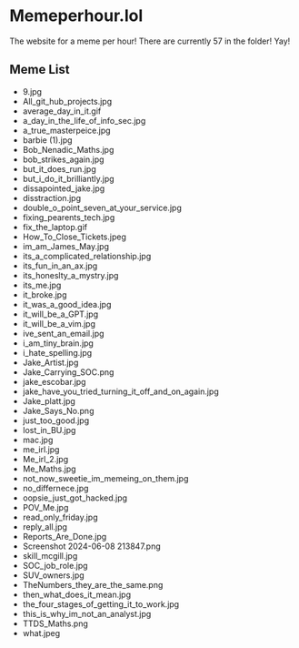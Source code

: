 # Memeperhour.lol
The website for a meme per hour!
There are currently 57 in the folder! Yay!

## Meme List
   - 9.jpg
   - All_git_hub_projects.jpg
   - average_day_in_it.gif
   - a_day_in_the_life_of_info_sec.jpg
   - a_true_masterpeice.jpg
   - barbie (1).jpg
   - Bob_Nenadic_Maths.jpg
   - bob_strikes_again.jpg
   - but_it_does_run.jpg
   - but_i_do_it_brilliantly.jpg
   - dissapointed_jake.jpg
   - disstraction.jpg
   - double_o_point_seven_at_your_service.jpg
   - fixing_pearents_tech.jpg
   - fix_the_laptop.gif
   - How_To_Close_Tickets.jpeg
   - im_am_James_May.jpg
   - its_a_complicated_relationship.jpg
   - its_fun_in_an_ax.jpg
   - its_honeslty_a_mystry.jpg
   - its_me.jpg
   - it_broke.jpg
   - it_was_a_good_idea.jpg
   - it_will_be_a_GPT.jpg
   - it_will_be_a_vim.jpg
   - ive_sent_an_email.jpg
   - i_am_tiny_brain.jpg
   - i_hate_spelling.jpg
   - Jake_Artist.jpg
   - Jake_Carrying_SOC.png
   - jake_escobar.jpg
   - jake_have_you_tried_turning_it_off_and_on_again.jpg
   - Jake_platt.jpg
   - Jake_Says_No.png
   - just_too_good.jpg
   - lost_in_BU.jpg
   - mac.jpg
   - me_irl.jpg
   - Me_irl_2.jpg
   - Me_Maths.jpg
   - not_now_sweetie_im_memeing_on_them.jpg
   - no_differnece.jpg
   - oopsie_just_got_hacked.jpg
   - POV_Me.jpg
   - read_only_friday.jpg
   - reply_all.jpg
   - Reports_Are_Done.jpg
   - Screenshot 2024-06-08 213847.png
   - skill_mcgill.jpg
   - SOC_job_role.jpg
   - SUV_owners.jpg
   - TheNumbers_they_are_the_same.png
   - then_what_does_it_mean.jpg
   - the_four_stages_of_getting_it_to_work.jpg
   - this_is_why_im_not_an_analyst.jpg
   - TTDS_Maths.png
   - what.jpeg
